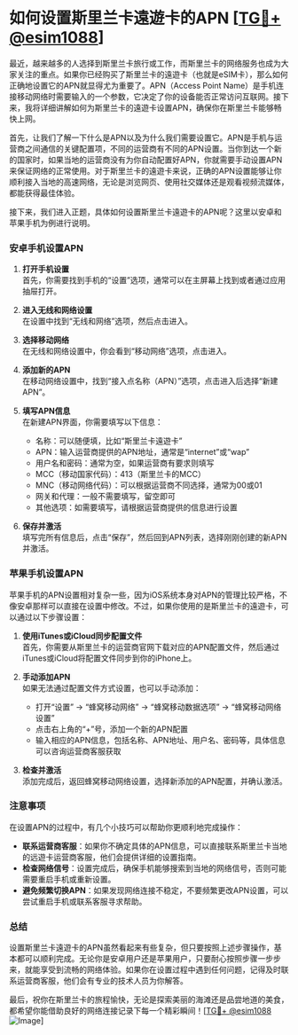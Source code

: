 # 如何设置斯里兰卡遠遊卡的APN [[TG💪+ @esim1088](https://t.me/s/esim1088)]

最近，越来越多的人选择到斯里兰卡旅行或工作，而斯里兰卡的网络服务也成为大家关注的重点。如果你已经购买了斯里兰卡的遠遊卡（也就是eSIM卡），那么如何正确地设置它的APN就显得尤为重要了。APN（Access Point Name）是手机连接移动网络时需要输入的一个参数，它决定了你的设备能否正常访问互联网。接下来，我将详细讲解如何为斯里兰卡的遠遊卡设置APN，确保你在斯里兰卡能够畅快上网。

首先，让我们了解一下什么是APN以及为什么我们需要设置它。APN是手机与运营商之间通信的关键配置项，不同的运营商有不同的APN设置。当你到达一个新的国家时，如果当地的运营商没有为你自动配置好APN，你就需要手动设置APN来保证网络的正常使用。对于斯里兰卡的遠遊卡来说，正确的APN设置能够让你顺利接入当地的高速网络，无论是浏览网页、使用社交媒体还是观看视频流媒体，都能获得最佳体验。

接下来，我们进入正题，具体如何设置斯里兰卡遠遊卡的APN呢？这里以安卓和苹果手机为例进行说明。

### 安卓手机设置APN

1. **打开手机设置**  
   首先，你需要找到手机的“设置”选项，通常可以在主屏幕上找到或者通过应用抽屉打开。

2. **进入无线和网络设置**  
   在设置中找到“无线和网络”选项，然后点击进入。

3. **选择移动网络**  
   在无线和网络设置中，你会看到“移动网络”选项，点击进入。

4. **添加新的APN**  
   在移动网络设置中，找到“接入点名称（APN）”选项，点击进入后选择“新建APN”。

5. **填写APN信息**  
   在新建APN界面，你需要填写以下信息：
   - 名称：可以随便填，比如“斯里兰卡遠遊卡”
   - APN：输入运营商提供的APN地址，通常是“internet”或“wap”
   - 用户名和密码：通常为空，如果运营商有要求则填写
   - MCC（移动国家代码）：413（斯里兰卡的MCC）
   - MNC（移动网络代码）：可以根据运营商不同选择，通常为00或01
   - 网关和代理：一般不需要填写，留空即可
   - 其他选项：如需要填写，请根据运营商提供的信息进行设置

6. **保存并激活**  
   填写完所有信息后，点击“保存”，然后回到APN列表，选择刚刚创建的新APN并激活。

### 苹果手机设置APN

苹果手机的APN设置相对复杂一些，因为iOS系统本身对APN的管理比较严格，不像安卓那样可以直接在设置中修改。不过，如果你使用的是斯里兰卡的遠遊卡，可以通过以下步骤设置：

1. **使用iTunes或iCloud同步配置文件**  
   首先，你需要从斯里兰卡的运营商官网下载对应的APN配置文件，然后通过iTunes或iCloud将配置文件同步到你的iPhone上。

2. **手动添加APN**  
   如果无法通过配置文件方式设置，也可以手动添加：
   - 打开“设置” -> “蜂窝移动网络” -> “蜂窝移动数据选项” -> “蜂窝移动网络设置”
   - 点击右上角的“+”号，添加一个新的APN配置
   - 输入相应的APN信息，包括名称、APN地址、用户名、密码等，具体信息可以咨询运营商客服获取

3. **检查并激活**  
   添加完成后，返回蜂窝移动网络设置，选择新添加的APN配置，并确认激活。

### 注意事项

在设置APN的过程中，有几个小技巧可以帮助你更顺利地完成操作：
- **联系运营商客服**：如果你不确定具体的APN信息，可以直接联系斯里兰卡当地的远遊卡运营商客服，他们会提供详细的设置指南。
- **检查网络信号**：设置完成后，确保手机能够搜索到当地的网络信号，否则可能需要重启手机或重新设置。
- **避免频繁切换APN**：如果发现网络连接不稳定，不要频繁更改APN设置，可以尝试重启手机或联系客服寻求帮助。

### 总结

设置斯里兰卡遠遊卡的APN虽然看起来有些复杂，但只要按照上述步骤操作，基本都可以顺利完成。无论你是安卓用户还是苹果用户，只要耐心按照步骤一步步来，就能享受到流畅的网络体验。如果你在设置过程中遇到任何问题，记得及时联系运营商客服，他们会有专业的技术人员为你解答。

最后，祝你在斯里兰卡的旅程愉快，无论是探索美丽的海滩还是品尝地道的美食，都希望你能借助良好的网络连接记录下每一个精彩瞬间！[[TG💪+ @esim1088](https://t.me/s/esim1088) ![Image](https://i.postimg.cc/4NQfJmqS/Snipaste-2025-05-13-00-14-12.png)]